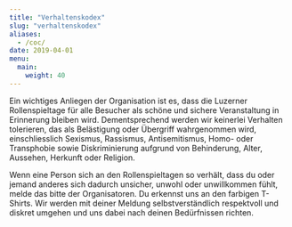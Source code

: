 ```yaml
---
title: "Verhaltenskodex"
slug: "verhaltenskodex"
aliases:
  - /coc/
date: 2019-04-01
menu:
  main:
    weight: 40
---
```


Ein wichtiges Anliegen der Organisation ist es, dass die Luzerner Rollenspieltage für alle Besucher als schöne und sichere Veranstaltung in Erinnerung bleiben wird. Dementsprechend werden wir keinerlei Verhalten tolerieren, das als Belästigung oder Übergriff wahrgenommen wird, einschliesslich Sexismus, Rassismus, Antisemitismus, Homo- oder Transphobie sowie Diskriminierung aufgrund von Behinderung, Alter, Aussehen, Herkunft oder Religion.

Wenn eine Person sich an den Rollenspieltagen so verhält, dass du oder jemand anderes sich dadurch unsicher, unwohl oder unwillkommen fühlt, melde das bitte der Organisatoren. Du erkennst uns an den farbigen T-Shirts. Wir werden mit deiner Meldung selbstverständlich respektvoll und diskret umgehen und uns dabei nach deinen Bedürfnissen richten.
